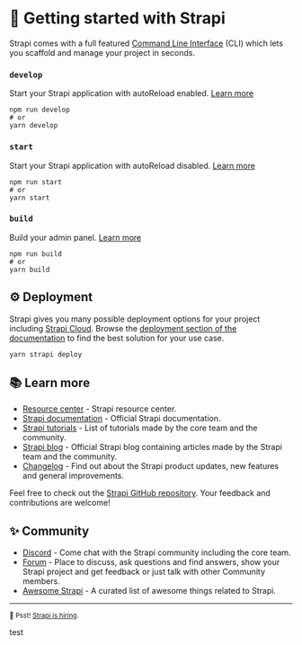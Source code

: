 # 🚀 Getting started with Strapi

Strapi comes with a full featured [Command Line Interface](https://docs.strapi.io/dev-docs/cli)
(CLI) which lets you scaffold and manage your project in seconds.

### `develop`

Start your Strapi application with autoReload enabled.
[Learn more](https://docs.strapi.io/dev-docs/cli#strapi-develop)

```
npm run develop
# or
yarn develop
```

### `start`

Start your Strapi application with autoReload disabled.
[Learn more](https://docs.strapi.io/dev-docs/cli#strapi-start)

```
npm run start
# or
yarn start
```

### `build`

Build your admin panel. [Learn more](https://docs.strapi.io/dev-docs/cli#strapi-build)

```
npm run build
# or
yarn build
```

## ⚙️ Deployment

Strapi gives you many possible deployment options for your project including
[Strapi Cloud](https://cloud.strapi.io). Browse the
[deployment section of the documentation](https://docs.strapi.io/dev-docs/deployment) to find the
best solution for your use case.

```
yarn strapi deploy
```

## 📚 Learn more

- [Resource center](https://strapi.io/resource-center) - Strapi resource center.
- [Strapi documentation](https://docs.strapi.io) - Official Strapi documentation.
- [Strapi tutorials](https://strapi.io/tutorials) - List of tutorials made by the core team and the
  community.
- [Strapi blog](https://strapi.io/blog) - Official Strapi blog containing articles made by the
  Strapi team and the community.
- [Changelog](https://strapi.io/changelog) - Find out about the Strapi product updates, new features
  and general improvements.

Feel free to check out the [Strapi GitHub repository](https://github.com/strapi/strapi). Your
feedback and contributions are welcome!

## ✨ Community

- [Discord](https://discord.strapi.io) - Come chat with the Strapi community including the core
  team.
- [Forum](https://forum.strapi.io/) - Place to discuss, ask questions and find answers, show your
  Strapi project and get feedback or just talk with other Community members.
- [Awesome Strapi](https://github.com/strapi/awesome-strapi) - A curated list of awesome things
  related to Strapi.

---

<sub>🤫 Psst! [Strapi is hiring](https://strapi.io/careers).</sub>

test
